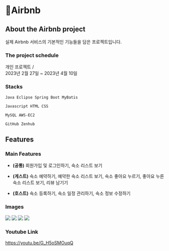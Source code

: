 # 🏡Airbnb


## About the Airbnb project

실제 Airbnb 서비스의 기본적인 기능들을 담은 프로젝트입니다. 

### The project schedule

개인 프로젝트 /
<br> 2023년 2월 27일 ~ 2023년 4월 10일

### Stacks

```
Java Eclipse Spring Boot MyBatis

Javascript HTML CSS

MySQL AWS-EC2

GitHub Zenhub
```

## Features

### Main Features

* **(공통)** 회원가입 및 로그인하기, 숙소 리스트 보기

* **(게스트)** 숙소 예약하기, 예약한 숙소 리스트 보기, 숙소 좋아요 누르기, 좋아요 누른 숙소 리스트 보기, 리뷰 남기기
  
* **(호스트)** 숙소 등록하기, 숙소 일정 관리하기, 숙소 정보 수정하기

### Images

<img src="https://github.com/hwjw20/airbnb/assets/121436436/9548cfe0-1896-4ccb-b96f-81eb593f98b8">
<img src="https://github.com/hwjw20/airbnb/assets/121436436/11d47e15-a13a-4b30-a9f8-fffb2936431a">
<img src="https://github.com/hwjw20/airbnb/assets/121436436/f1698404-411e-4964-9a88-660398af359f"> 
<img src="https://github.com/hwjw20/airbnb/assets/121436436/1fe699f2-0857-41cd-bcfc-83cb334a23f0">

### Youtube Link

https://youtu.be/G_H5oSMOuqQ

